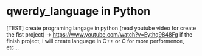 # qwerdy_language in Python
[TEST] create programing langage in python (read youtube video for create the fist project) -> https://www.youtube.com/watch?v=Eythq9848Fg
if the finish project, i will create language in C++ or C for more performence, etc...
